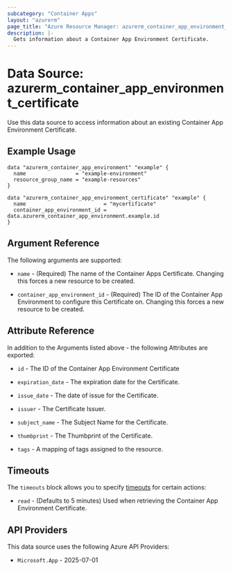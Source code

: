 ```yaml
---
subcategory: "Container Apps"
layout: "azurerm"
page_title: "Azure Resource Manager: azurerm_container_app_environment_certificate"
description: |-
  Gets information about a Container App Environment Certificate.
---
```


# Data Source: azurerm_container_app_environment_certificate

Use this data source to access information about an existing Container App Environment Certificate.

## Example Usage

```hcl
data "azurerm_container_app_environment" "example" {
  name                = "example-environment"
  resource_group_name = "example-resources"
}

data "azurerm_container_app_environment_certificate" "example" {
  name                         = "mycertificate"
  container_app_environment_id = data.azurerm_container_app_environment.example.id
}
```

## Argument Reference

The following arguments are supported:

* `name` - (Required) The name of the Container Apps Certificate. Changing this forces a new resource to be created.

* `container_app_environment_id` - (Required) The ID of the Container App Environment to configure this Certificate on. Changing this forces a new resource to be created.

## Attribute Reference

In addition to the Arguments listed above - the following Attributes are exported:

* `id` - The ID of the Container App Environment Certificate

* `expiration_date` - The expiration date for the Certificate.

* `issue_date` - The date of issue for the Certificate.

* `issuer` - The Certificate Issuer.

* `subject_name` - The Subject Name for the Certificate.

* `thumbprint` - The Thumbprint of the Certificate.

* `tags` - A mapping of tags assigned to the resource.

## Timeouts

The `timeouts` block allows you to specify [timeouts](https://developer.hashicorp.com/terraform/language/resources/configure#define-operation-timeouts) for certain actions:

* `read` - (Defaults to 5 minutes) Used when retrieving the Container App Environment Certificate.

## API Providers
<!-- This section is generated, changes will be overwritten -->
This data source uses the following Azure API Providers:

* `Microsoft.App` - 2025-07-01
